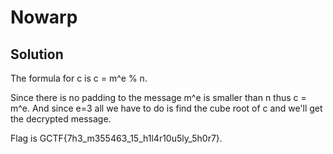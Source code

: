 # Nowarp

## Solution

The formula for c is c = m^e % n.

Since there is no padding to the message m^e is smaller than n thus c = m^e. And since e=3 all we have to do is find the cube root of c and we'll get the decrypted message.

Flag is GCTF{7h3\_m355463\_15\_h1l4r10u5ly_5h0r7}.